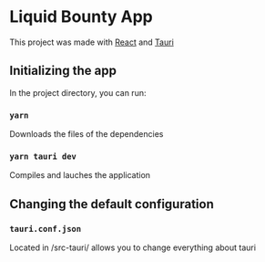 # Liquid Bounty App

This project was made with [React](https://reactjs.org/) and [Tauri](https://tauri.app/)

## Initializing the app

In the project directory, you can run:

### `yarn`

Downloads the files of the dependencies

### `yarn tauri dev`

Compiles and lauches the application

## Changing the default configuration

### `tauri.conf.json`

Located in /src-tauri/ allows you to change everything about tauri
